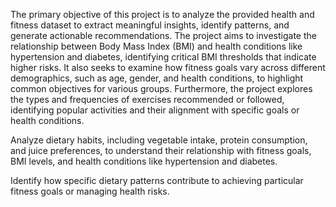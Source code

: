 The primary objective of this project is to analyze the provided health and fitness dataset
to extract meaningful insights, identify patterns, and generate actionable recommendations. The
project aims to investigate the relationship between Body Mass Index (BMI) and health conditions
like hypertension and diabetes, identifying critical BMI thresholds that indicate higher risks. It also
seeks to examine how fitness goals vary across different demographics, such as age, gender, and
health conditions, to highlight common objectives for various groups. Furthermore, the project
explores the types and frequencies of exercises recommended or followed, identifying popular
activities and their alignment with specific goals or health conditions.

Analyze dietary habits, including vegetable intake, protein consumption, and juice preferences, to understand their relationship with 
fitness goals, BMI levels, and health conditions like hypertension and diabetes.

Identify how specific dietary patterns contribute to achieving particular fitness goals or managing health risks.
